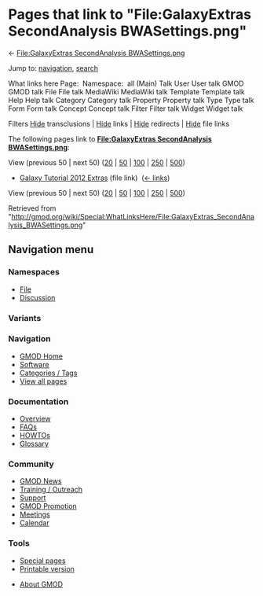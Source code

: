 <div id="mw-page-base" class="noprint">

</div>

<div id="mw-head-base" class="noprint">

</div>

<div id="content" class="mw-body" role="main">

<span id="top"></span>

<div id="mw-js-message" style="display:none;">

</div>



# <span dir="auto">Pages that link to "File:GalaxyExtras SecondAnalysis BWASettings.png"</span>

<div id="bodyContent">

<div id="contentSub">

← [File:GalaxyExtras SecondAnalysis
BWASettings.png](/wiki/File:GalaxyExtras_SecondAnalysis_BWASettings.png "File:GalaxyExtras SecondAnalysis BWASettings.png")

</div>

<div id="jump-to-nav" class="mw-jump">

Jump to: [navigation](#mw-navigation), [search](#p-search)

</div>

<div id="mw-content-text">

What links here Page:  Namespace:  all (Main) Talk User User talk GMOD
GMOD talk File File talk MediaWiki MediaWiki talk Template Template talk
Help Help talk Category Category talk Property Property talk Type Type
talk Form Form talk Concept Concept talk Filter Filter talk Widget
Widget talk

Filters
[Hide](/mediawiki/index.php?title=Special:WhatLinksHere/File:GalaxyExtras_SecondAnalysis_BWASettings.png&hidetrans=1 "Special:WhatLinksHere/File:GalaxyExtras SecondAnalysis BWASettings.png")
transclusions \|
[Hide](/mediawiki/index.php?title=Special:WhatLinksHere/File:GalaxyExtras_SecondAnalysis_BWASettings.png&hidelinks=1 "Special:WhatLinksHere/File:GalaxyExtras SecondAnalysis BWASettings.png")
links \|
[Hide](/mediawiki/index.php?title=Special:WhatLinksHere/File:GalaxyExtras_SecondAnalysis_BWASettings.png&hideredirs=1 "Special:WhatLinksHere/File:GalaxyExtras SecondAnalysis BWASettings.png")
redirects \|
[Hide](/mediawiki/index.php?title=Special:WhatLinksHere/File:GalaxyExtras_SecondAnalysis_BWASettings.png&hideimages=1 "Special:WhatLinksHere/File:GalaxyExtras SecondAnalysis BWASettings.png")
file links

The following pages link to **[File:GalaxyExtras SecondAnalysis
BWASettings.png](/wiki/File:GalaxyExtras_SecondAnalysis_BWASettings.png "File:GalaxyExtras SecondAnalysis BWASettings.png")**:

View (previous 50 \| next 50)
([20](/mediawiki/index.php?title=Special:WhatLinksHere/File:GalaxyExtras_SecondAnalysis_BWASettings.png&limit=20 "Special:WhatLinksHere/File:GalaxyExtras SecondAnalysis BWASettings.png")
\|
[50](/mediawiki/index.php?title=Special:WhatLinksHere/File:GalaxyExtras_SecondAnalysis_BWASettings.png&limit=50 "Special:WhatLinksHere/File:GalaxyExtras SecondAnalysis BWASettings.png")
\|
[100](/mediawiki/index.php?title=Special:WhatLinksHere/File:GalaxyExtras_SecondAnalysis_BWASettings.png&limit=100 "Special:WhatLinksHere/File:GalaxyExtras SecondAnalysis BWASettings.png")
\|
[250](/mediawiki/index.php?title=Special:WhatLinksHere/File:GalaxyExtras_SecondAnalysis_BWASettings.png&limit=250 "Special:WhatLinksHere/File:GalaxyExtras SecondAnalysis BWASettings.png")
\|
[500](/mediawiki/index.php?title=Special:WhatLinksHere/File:GalaxyExtras_SecondAnalysis_BWASettings.png&limit=500 "Special:WhatLinksHere/File:GalaxyExtras SecondAnalysis BWASettings.png"))

- [Galaxy Tutorial 2012
  Extras](/wiki/Galaxy_Tutorial_2012_Extras "Galaxy Tutorial 2012 Extras")
  (file link) ‎ <span class="mw-whatlinkshere-tools">([←
  links](/mediawiki/index.php?title=Special:WhatLinksHere&target=Galaxy+Tutorial+2012+Extras "Special:WhatLinksHere"))</span>

View (previous 50 \| next 50)
([20](/mediawiki/index.php?title=Special:WhatLinksHere/File:GalaxyExtras_SecondAnalysis_BWASettings.png&limit=20 "Special:WhatLinksHere/File:GalaxyExtras SecondAnalysis BWASettings.png")
\|
[50](/mediawiki/index.php?title=Special:WhatLinksHere/File:GalaxyExtras_SecondAnalysis_BWASettings.png&limit=50 "Special:WhatLinksHere/File:GalaxyExtras SecondAnalysis BWASettings.png")
\|
[100](/mediawiki/index.php?title=Special:WhatLinksHere/File:GalaxyExtras_SecondAnalysis_BWASettings.png&limit=100 "Special:WhatLinksHere/File:GalaxyExtras SecondAnalysis BWASettings.png")
\|
[250](/mediawiki/index.php?title=Special:WhatLinksHere/File:GalaxyExtras_SecondAnalysis_BWASettings.png&limit=250 "Special:WhatLinksHere/File:GalaxyExtras SecondAnalysis BWASettings.png")
\|
[500](/mediawiki/index.php?title=Special:WhatLinksHere/File:GalaxyExtras_SecondAnalysis_BWASettings.png&limit=500 "Special:WhatLinksHere/File:GalaxyExtras SecondAnalysis BWASettings.png"))

</div>

<div class="printfooter">

Retrieved from
"<http://gmod.org/wiki/Special:WhatLinksHere/File:GalaxyExtras_SecondAnalysis_BWASettings.png>"

</div>

<div id="catlinks" class="catlinks catlinks-allhidden">

</div>

<div class="visualClear">

</div>

</div>

</div>

<div id="mw-navigation">

## Navigation menu

<div id="mw-head">



<div id="left-navigation">

<div id="p-namespaces" class="vectorTabs" role="navigation"
aria-labelledby="p-namespaces-label">

### Namespaces

- <span id="ca-nstab-image"><a href="/wiki/File:GalaxyExtras_SecondAnalysis_BWASettings.png"
  accesskey="c" title="View the file page [c]">File</a></span>
- <span id="ca-talk"><a
  href="/mediawiki/index.php?title=File_talk:GalaxyExtras_SecondAnalysis_BWASettings.png&amp;action=edit&amp;redlink=1"
  accesskey="t"
  title="Discussion about the content page [t]">Discussion</a></span>

</div>

<div id="p-variants" class="vectorMenu emptyPortlet" role="navigation"
aria-labelledby="p-variants-label">

### 

### Variants[](#)

<div class="menu">

</div>

</div>

</div>





</div>

</div>

</div>

<div id="mw-panel">

<div id="p-logo" role="banner">

<a href="/wiki/Main_Page"
style="background-image: url(http://gmod.org/images/GMOD-cogs.png);"
title="Visit the main page"></a>

</div>

<div id="p-Navigation" class="portal" role="navigation"
aria-labelledby="p-Navigation-label">

### Navigation

<div class="body">

- <span id="n-GMOD-Home">[GMOD Home](/wiki/Main_Page)</span>
- <span id="n-Software">[Software](/wiki/GMOD_Components)</span>
- <span id="n-Categories-.2F-Tags">[Categories /
  Tags](/wiki/Categories)</span>
- <span id="n-View-all-pages">[View all
  pages](/wiki/Special:AllPages)</span>

</div>

</div>

<div id="p-Documentation" class="portal" role="navigation"
aria-labelledby="p-Documentation-label">

### Documentation

<div class="body">

- <span id="n-Overview">[Overview](/wiki/Overview)</span>
- <span id="n-FAQs">[FAQs](/wiki/Category:FAQ)</span>
- <span id="n-HOWTOs">[HOWTOs](/wiki/Category:HOWTO)</span>
- <span id="n-Glossary">[Glossary](/wiki/Glossary)</span>

</div>

</div>

<div id="p-Community" class="portal" role="navigation"
aria-labelledby="p-Community-label">

### Community

<div class="body">

- <span id="n-GMOD-News">[GMOD News](/wiki/GMOD_News)</span>
- <span id="n-Training-.2F-Outreach">[Training /
  Outreach](/wiki/Training_and_Outreach)</span>
- <span id="n-Support">[Support](/wiki/Support)</span>
- <span id="n-GMOD-Promotion">[GMOD
  Promotion](/wiki/GMOD_Promotion)</span>
- <span id="n-Meetings">[Meetings](/wiki/Meetings)</span>
- <span id="n-Calendar">[Calendar](/wiki/Calendar)</span>

</div>

</div>

<div id="p-tb" class="portal" role="navigation"
aria-labelledby="p-tb-label">

### Tools

<div class="body">

- <span id="t-specialpages"><a href="/wiki/Special:SpecialPages" accesskey="q"
  title="A list of all special pages [q]">Special pages</a></span>
- <span id="t-print"><a
  href="/mediawiki/index.php?title=Special:WhatLinksHere/File:GalaxyExtras_SecondAnalysis_BWASettings.png&amp;printable=yes"
  rel="alternate" accesskey="p"
  title="Printable version of this page [p]">Printable version</a></span>

</div>

</div>

</div>

</div>

<div id="footer" role="contentinfo">

- <span id="footer-places-about">[About
  GMOD](/wiki/GMOD:About "GMOD:About")</span>

<!-- -->






</div>
